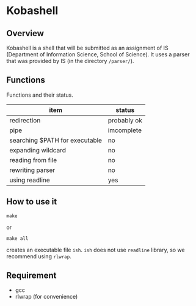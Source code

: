 # Kobashell
## Overview
Kobashell is a shell that will be submitted as an assignment of IS (Department of Information Science, School of Science).
It uses a parser that was provided by IS (in the directory `/parser/`).

## Functions
Functions and their status.

| item | status |
| --- | --- |
|redirection| probably ok|
|pipe | imcomplete |
| searching $PATH for executable | no|
| expanding wildcard | no | 
| reading from file | no |
| rewriting parser | no |
|using readline | yes |

## How to use it
```
make
```
or
```
make all
```
creates an executable file `ish`. `ish` does not use `readline` library, so we recommend using `rlwrap`. 

## Requirement
* gcc
* rlwrap (for convenience)


